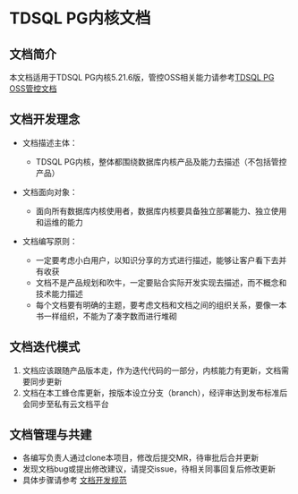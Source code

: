 # TDSQL PG内核文档

## 文档简介

本文档适用于TDSQL PG内核5.21.6版，管控OSS相关能力请参考[TDSQL PG OSS管控文档](https://git.woa.com/tdsql-pg-document/tdsql-pg-oss-doc)

## 文档开发理念
- 文档描述主体：
	- TDSQL PG内核，整体都围绕数据库内核产品及能力去描述（不包括管控产品）

- 文档面向对象：
	- 面向所有数据库内核使用者，数据库内核要具备独立部署能力、独立使用和运维的能力

- 文档编写原则：
	- 一定要考虑小白用户，以知识分享的方式进行描述，能够让客户看下去并有收获
	- 文档不是产品规划和吹牛，一定要贴合实际开发实现去描述，而不概念和技术能力描述
	- 每个文档要有明确的主题，要考虑文档和文档之间的组织关系，要像一本书一样组织，不能为了凑字数而进行堆砌

## 文档迭代模式

1. 文档应该跟随产品版本走，作为迭代代码的一部分，内核能力有更新，文档需要同步更新
2. 文档在本工蜂仓库更新，按版本设立分支（branch），经评审达到发布标准后会同步至私有云文档平台

## 文档管理与共建

- 各编写负责人通过clone本项目，修改后提交MR，待审批后合并更新
- 发现文档bug或提出修改建议，请提交issue，待相关同事回复后修改更新
- 具体步骤请参考 [文档开发规范](CONTRIBUTING.md)
